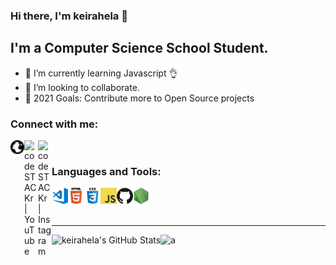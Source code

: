 ### Hi there, I'm keirahela 👋

## I'm a Computer Science School Student.

- 🌱 I’m currently learning Javascript 👌
- 👯 I’m looking to collaborate.
- 🥅 2021 Goals: Contribute more to Open Source projects

### Connect with me:

[<img align="left" alt="CryMore.pw" width="22px" src="https://raw.githubusercontent.com/iconic/open-iconic/master/svg/globe.svg" />][website]
[<img align="left" alt="codeSTACKr | YouTube" width="22px" src="https://cdn.jsdelivr.net/npm/simple-icons@v3/icons/youtube.svg" />][youtube]
[<img align="left" alt="codeSTACKr | Instagram" width="22px" src="https://cdn.jsdelivr.net/npm/simple-icons@v3/icons/instagram.svg" />][instagram]

<br />

### Languages and Tools:

<a href="https://www.youtube.com"><img align="left" alt="Visual Studio Code" width="26px" src="https://raw.githubusercontent.com/github/explore/80688e429a7d4ef2fca1e82350fe8e3517d3494d/topics/visual-studio-code/visual-studio-code.png" /></a>
<img align="left" alt="HTML5" width="26px" src="https://raw.githubusercontent.com/github/explore/80688e429a7d4ef2fca1e82350fe8e3517d3494d/topics/html/html.png"/>
<img align="left" alt="CSS3" width="26px" src="https://raw.githubusercontent.com/github/explore/80688e429a7d4ef2fca1e82350fe8e3517d3494d/topics/css/css.png"/>
<img align="left" alt="JavaScript" width="26px" src="https://raw.githubusercontent.com/github/explore/80688e429a7d4ef2fca1e82350fe8e3517d3494d/topics/javascript/javascript.png"/>
<img aligh="left" alt="Node.js" width="26px" src="https://raw.githubusercontent.com/github/explore/80688e429a7d4ef2fca1e82350fe8e3517d3494d/topics/nodejs/nodejs.png"/>
<img align="left" alt="GitHub" width="26px" src="https://raw.githubusercontent.com/github/explore/78df643247d429f6cc873026c0622819ad797942/topics/github/github.png"/>
<br />
<br />

---


<img align="left" alt="keirahela's GitHub Stats" src="https://github-readme-stats.codestackr.vercel.app/api?username=keirahela&show_icons=true&hide_border=true" />

<img src="https://media.tenor.com/images/d1a5146e071fc126e2495c7cd972fda4/tenor.gif" alt="a" height="250" data-canonical-src="https://media.tenor.com/images/d1a5146e071fc126e2495c7cd972fda4/tenor.gif" style="max-width:100%;">

[website]: https://www.crymore.pw/forum/index.php
[youtube]: https://www.youtube.com/channel/UCzCKIOXuAeduHkDrOPTCwZA
[instagram]: https://www.instagram.com/keirahela/
